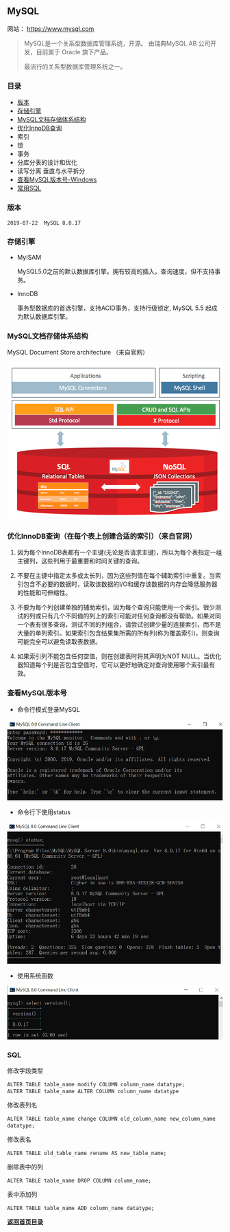 ## MySQL

网站： https://www.mysql.com

> MySQL是一个关系型数据库管理系统，开源。
> 由瑞典MySQL AB 公司开发，目前属于 Oracle 旗下产品。
> 
> 最流行的关系型数据库管理系统之一。

### 目录
- [版本](#版本)
- [存储引擎](#存储引擎)
- [MySQL文档存储体系结构](#MySQL文档存储体系结构)
- [优化InnoDB查询](#优化InnoDB查询（在每个表上创建合适的索引）（来自官网）)
- 索引
- 锁
- 事务
- 分库分表的设计和优化
- 读写分离 垂直与水平拆分
- [查看MySQL版本号-Windows](#查看MySQL版本号)
- [常用SQL](#SQL)

### 版本
	
	2019-07-22  MySQL 8.0.17

### 存储引擎

- MyISAM

    MySQL5.0之前的默认数据库引擎。拥有较高的插入，查询速度，但不支持事务。
    
- InnoDB

    事务型数据库的首选引擎，支持ACID事务，支持行级锁定, MySQL 5.5 起成为默认数据库引擎。


### MySQL文档存储体系结构

MySQL Document Store architecture （来自官网）

![MySQL Document Store architecture](../images/MySQL-Document-Store-architecture.png)

### 优化InnoDB查询（在每个表上创建合适的索引）（来自官网）

1.	因为每个InnoDB表都有一个主键(无论是否请求主键)，所以为每个表指定一组主键列，这些列用于最重要和时间关键的查询。

2.	不要在主键中指定太多或太长列，因为这些列值在每个辅助索引中重复。当索引包含不必要的数据时，读取该数据的I/O和缓存该数据的内存会降低服务器的性能和可伸缩性。

3.	不要为每个列创建单独的辅助索引，因为每个查询只能使用一个索引。很少测试的列或只有几个不同值的列上的索引可能对任何查询都没有帮助。如果对同一个表有很多查询，测试不同的列组合，请尝试创建少量的连接索引，而不是大量的单列索引。如果索引包含结果集所需的所有列(称为覆盖索引)，则查询可能完全可以避免读取表数据。

4.	如果索引列不能包含任何空值，则在创建表时将其声明为NOT NULL。当优化器知道每个列是否包含空值时，它可以更好地确定对查询使用哪个索引最有效。

### 查看MySQL版本号

- 命令行模式登录MySQL

![MySQL-Version](../images/MySQL-Version-1.png)

- 命令行下使用status

![MySQL-Version](../images/MySQL-Version-2.png)

- 使用系统函数

![MySQL-Version](../images/MySQL-Version-3.png)

### SQL 

修改字段类型

    ALTER TABLE table_name modify COLUMN column_name datatype;
    ALTER TABLE table_name ALTER COLUMN column_name datatype

修改表列名

    ALTER TABLE table_name change COLUMN old_column_name new_column_name datatype;

修改表名

    ALTER TABLE old_table_name rename AS new_table_name;

删除表中的列

    ALTER TABLE table_name DROP COLUMN column_name;

表中添加列

    ALTER TABLE table_name ADD column_name datatype;

[**返回首页目录**](../README.md)